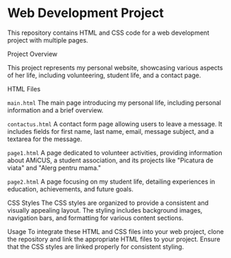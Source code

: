 # Web Development Project

This repository contains HTML and CSS code for a web development project with multiple pages.

Project Overview

This project represents my personal website, showcasing various aspects of her life, including volunteering, student life, and a contact page.

HTML Files

`main.html`
The main page introducing my personal life, including personal information and a brief overview.

`contactus.html`
A contact form page allowing users to leave a message. It includes fields for first name, last name, email, message subject, and a textarea for the message.

`page1.html`
A page dedicated to volunteer activities, providing information about AMiCUS, a student association, and its projects like "Picatura de viata" and "Alerg pentru mama."

`page2.html`
A page focusing on my student life, detailing experiences in education, achievements, and future goals.

CSS Styles
The CSS styles are organized to provide a consistent and visually appealing layout. The styling includes background images, navigation bars, and formatting for various content sections.

Usage
To integrate these HTML and CSS files into your web project, clone the repository and link the appropriate HTML files to your project. Ensure that the CSS styles are linked properly for consistent styling.


